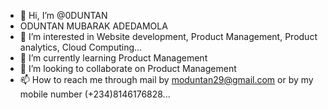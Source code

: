 - 👋 Hi, I’m @0DUNTAN
- ODUNTAN MUBARAK ADEDAMOLA
- 👀 I’m interested in  Website development, Product Management, Product analytics, Cloud Computing...
- 🌱 I’m currently learning  Product Management
- 💞️ I’m looking to collaborate on Product Management
- 📫 How to reach me  through mail by moduntan29@gmail.com or by my mobile number (+234)8146176828...

